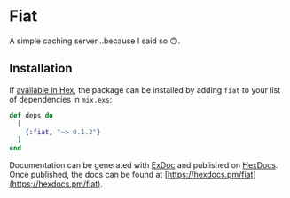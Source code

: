 # Fiat

A simple caching server...because I said so :upside_down_face:.

## Installation

If [available in Hex](https://hex.pm/docs/publish), the package can be installed
by adding `fiat` to your list of dependencies in `mix.exs`:

```elixir
def deps do
  [
    {:fiat, "~> 0.1.2"}
  ]
end
```

Documentation can be generated with [ExDoc](https://github.com/elixir-lang/ex_doc)
and published on [HexDocs](https://hexdocs.pm). Once published, the docs can
be found at [https://hexdocs.pm/fiat](https://hexdocs.pm/fiat).

